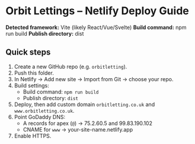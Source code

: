 # Orbit Lettings – Netlify Deploy Guide

**Detected framework:** Vite (likely React/Vue/Svelte)
**Build command:** npm run build
**Publish directory:** dist

## Quick steps
1. Create a new GitHub repo (e.g. `orbitletting`).
2. Push this folder.
3. In Netlify → Add new site → Import from Git → choose your repo.
4. Build settings:
   - Build command: `npm run build`
   - Publish directory: `dist`
5. Deploy, then add custom domain `orbitletting.co.uk` and `www.orbitletting.co.uk`.
6. Point GoDaddy DNS:
   - A records for apex (`@`) → 75.2.60.5 and 99.83.190.102
   - CNAME for `www` → your-site-name.netlify.app
7. Enable HTTPS.